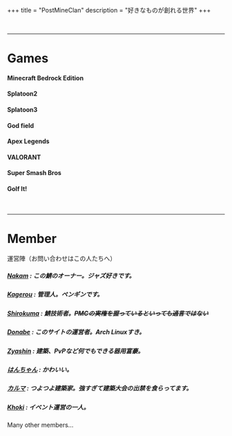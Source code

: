 +++
title = "PostMineClan"
description = "好きなものが創れる世界"
+++

<br>
<hr>

# Games
#### Minecraft Bedrock Edition
#### Splatoon2
#### Splatoon3
#### God field
#### Apex Legends
#### VALORANT
#### Super Smash Bros
#### Golf It!

<br>
<hr>

# Member
運営陣（お問い合わせはこの人たちへ）
##### [Nakam](https://twitter.com/NakaMCBE) : この鯖のオーナー。ジャズ好きです。
##### [Kagerou](https://twitter.com/taikokagerou4) : 管理人。ペンギンです。
##### [Shirokuma](https://twitter.com/mckenchiku) : 鯖技術者。~~PMCの実権を握っているといっても過言ではない~~
##### [Donabe](https://twitter.com/A10donabe) : このサイトの運営者。Arch Linuxすき。
##### [Zyashin](https://twitter.com/zyashin0319sub) : 建築、PvPなど何でもできる器用富豪。
##### [はんちゃん](https://twitter.com/__salut) : かわいい。
##### [カルマ](https://twitter.com/kkkkkaruma) : つよつよ建築家。強すぎて建築大会の出禁を食らってます。
##### [Khoki](https://twitter.com/khoki328) : イベント運営の一人。

Many other members...

